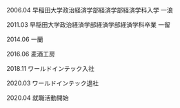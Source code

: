 2006.04
早稲田大学政治経済学部経済学部経済学科入学
一浪

2011.03
早稲田大学政治経済学部経済学部経済学科卒業
一留

2014.06
一蘭

2016.06
麦酒工房

2018.11
ワールドインテック入社

2020.03
ワールドインテック退社

2020.04
就職活動開始